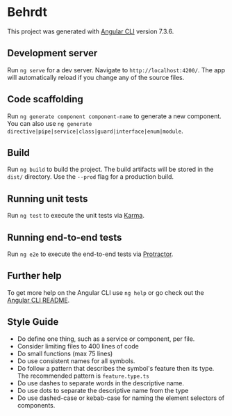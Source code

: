 # Behrdt

This project was generated with [Angular CLI](https://github.com/angular/angular-cli) version 7.3.6.

## Development server

Run `ng serve` for a dev server. Navigate to `http://localhost:4200/`. The app will automatically reload if you change any of the source files.

## Code scaffolding

Run `ng generate component component-name` to generate a new component. You can also use `ng generate directive|pipe|service|class|guard|interface|enum|module`.

## Build

Run `ng build` to build the project. The build artifacts will be stored in the `dist/` directory. Use the `--prod` flag for a production build.

## Running unit tests

Run `ng test` to execute the unit tests via [Karma](https://karma-runner.github.io).

## Running end-to-end tests

Run `ng e2e` to execute the end-to-end tests via [Protractor](http://www.protractortest.org/).

## Further help

To get more help on the Angular CLI use `ng help` or go check out the [Angular CLI README](https://github.com/angular/angular-cli/blob/master/README.md).

## Style Guide
- Do define one thing, such as a service or component, per file.
- Consider limiting files to 400 lines of code
- Do small functions (max 75 lines)
- Do use consistent names for all symbols.
- Do follow a pattern that describes the symbol's feature then its type. The recommended pattern is `feature.type.ts`
- Do use dashes to separate words in the descriptive name.
- Do use dots to separate the descriptive name from the type
- Do use dashed-case or kebab-case for naming the element selectors of components.
